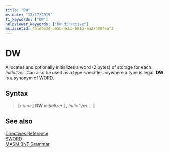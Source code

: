 ```yaml
---
title: "DW"
ms.date: "12/17/2019"
f1_keywords: ["DW"]
helpviewer_keywords: ["DW directive"]
ms.assetid: 451d0e24-b65b-4cbb-b81d-ea27680feaf3
---
```

# DW

Allocates and optionally initializes a word (2 bytes) of storage for each *initializer*. Can also be used as a type specifier anywhere a type is legal. **DW** is a synonym of [WORD](word.md).

## Syntax

> ⟦*name*⟧ **DW** *initializer* ⟦__,__ *initializer* ...⟧

## See also

[Directives Reference](directives-reference.md)\
[SWORD](sword.md)\
[MASM BNF Grammar](masm-bnf-grammar.md)
